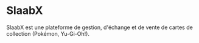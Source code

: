 # SlaabX
SlaabX est une plateforme de gestion, d'échange et de vente de cartes de collection (Pokémon, Yu-Gi-Oh!).
